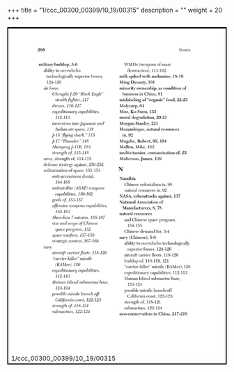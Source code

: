 +++
title = "1/ccc_00300_00399/10_19/00315"
description = ""
weight = 20
+++

<table style="border:2px solid black;max-width:800px;max-height:800px;" 
><tr><td>
<img class="center-fit-jpg"
src="/jpg_/out_jpg_dbc_315.jpg">
1/ccc_00300_00399/10_19/00315
</img></td></tr></table>
